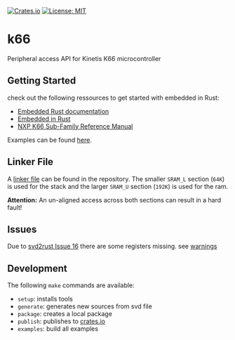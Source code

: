 [![Crates.io](https://img.shields.io/crates/v/k66.svg)](https://crates.io/crates/k66)
[![License: MIT](https://img.shields.io/badge/License-MIT-yellow.svg)](LICENSE)

# k66
Peripheral access API for Kinetis K66 microcontroller

## Getting Started
check out the following ressources to get started with embedded in Rust:
* [Embedded Rust documentation](https://docs.rust-embedded.org)
* [Embedded in Rust](http://blog.japaric.io)
* [NXP K66 Sub-Family Reference Manual](https://www.nxp.com/docs/en/reference-manual/K66P144M180SF5RMV2.pdf)

Examples can be found [here](examples).

## Linker File
A [linker file](memory.x) can be found in the repository.
The smaller `SRAM_L` section (`64K`) is used for the stack 
and the larger `SRAM_U` section (`192K`) is used for the ram.

**Attention:** An un-aligned access across both sections can result in a hard fault!

## Issues
Due to [svd2rust Issue 16](https://github.com/japaric/svd2rust/issues/16) there are some registers missing.
see [warnings](WARNINGS.md)

## Development
The following `make` commands are available:
* `setup`: installs tools
* `generate`: generates new sources from svd file
* `package`: creates a local package
* `publish`: publishes to [crates.io](http://www.crates.io)
* `examples`: build all examples
